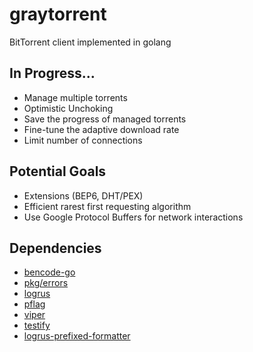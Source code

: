 # graytorrent
BitTorrent client implemented in golang

## In Progress...
- Manage multiple torrents
- Optimistic Unchoking
- Save the progress of managed torrents
- Fine-tune the adaptive download rate
- Limit number of connections

## Potential Goals
- Extensions (BEP6, DHT/PEX)
- Efficient rarest first requesting algorithm
- Use Google Protocol Buffers for network interactions

## Dependencies
- [bencode-go](https://github.com/jackpal/bencode-go)
- [pkg/errors](https://github.com/pkg/errors)
- [logrus](https://github.com/sirupsen/logrus)
- [pflag](https://github.com/spf13/pflag)
- [viper](https://github.com/spf13/viper)
- [testify](https://github.com/stretchr/testify)
- [logrus-prefixed-formatter](https://github.com/x-cray/logrus-prefixed-formatter)
